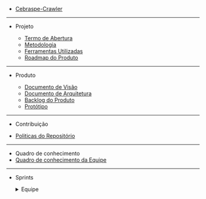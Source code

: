 - [Cebraspe-Crawler](/)

---

- Projeto

  - [Termo de Abertura](/Docs/Documentos/TermoDEAbertura.md)
  - [Metodologia](/Docs/Documentos/DocumentoDeMetedologia.md)
  - [Ferramentas Utilizadas](/Docs/Documentos/FerramentasUtilizadas.md)
  - [Roadmap do Produto](/Docs/Documentos/)


---

- Produto

  - [Documento de Visão](/Docs/Documentos/Documento-de-Visao.md)
  - [Documento de Arquitetura](/Docs/Documentos/Documento-de-Arquitetura-de-Software.md)
  - [Backlog do Produto](/docs/BacklogDoProduto)
  - [Protótipo](/Docs/Documentos/Prototipo.md)
 

---

- Contribuição

 - [Politicas do Repositório](/docs/CONTRIBUTING)

---

- Quadro de conhecimento
 - [Quadro de conhecimento da Equipe](https://docs.google.com/spreadsheets/d/1ojHMnG0qsWHCXixu1T1vIjtYN6Ih6vUa-awpGTaRoFg/edit#gid=1642377366)


---

- Sprints

  <details>
    <summary> Equipe
  
  </summary>
     
     <details>
      <summary>Sprint 01 </summary>
      <ul>
      <li> <a href="https://github.com/fga-eps-mds/Cebraspe-Tracker/blob/gh-pages/Docs/Sprints/Sprint%201/Review.md">Resultado</a> </li>
      <li> <a href="https://github.com/fga-eps-mds/Cebraspe-Tracker/blob/gh-pages/Docs/Sprints/Sprint%201/planning.md">Planejamento</a></li>
      </ul>
      </details>
      <details>
      <summary>Sprint 02 </summary>
      <ul>
      <li> <a href="https://github.com/fga-eps-mds/Cebraspe-Tracker/blob/gh-pages/Docs/Sprints/Sprint%202/Review.md">Resultado</a> </li>
      <li> <a href="https://github.com/fga-eps-mds/Cebraspe-Tracker/blob/gh-pages/Docs/Sprints/Sprint%202/Planing.md">Planejamento</a></li>
      </ul>
      </details>
      <details>
      <summary>Sprint 03 </summary>
      <ul>
      <li> <a href="https://github.com/fga-eps-mds/Cebraspe-Tracker/blob/gh-pages/Docs/Sprints/Sprint%203/Review.md">Resultado</a> </li>
      <li> <a href="https://github.com/fga-eps-mds/Cebraspe-Tracker/blob/gh-pages/Docs/Sprints/Sprint%203/Planing.md">Planejamento</a></li>
       </ul>
      </details>
      <details>
      <summary>Sprint 04 </summary>
      <ul>
      <li> <a href="https://github.com/fga-eps-mds/Cebraspe-Tracker/blob/gh-pages/Docs/Sprints/Sprint%204/Review.md">Resultado</a> </li>
      <li> <a href="https://github.com/fga-eps-mds/Cebraspe-Tracker/blob/gh-pages/Docs/Sprints/Sprint%204/Planing.md">Planejamento</a></li>
      </ul>
      </details>
      <details>
      <summary>Sprint 05 </summary>
      <ul>
     <li> <a href="https://github.com/fga-eps-mds/Cebraspe-Tracker/blob/gh-pages/Docs/Sprints/Sprint%205/Review.md">Resultado</a> </li>
      <li> <a href="https://github.com/fga-eps-mds/Cebraspe-Tracker/blob/gh-pages/Docs/Sprints/Sprint%205/Planing.md">Planejamento</a></li>
      </ul>
      </details>
      <details>
      <summary>Sprint 06 </summary>
      <ul>
     <li> <a href="https://github.com/fga-eps-mds/Cebraspe-Tracker/blob/gh-pages/Docs/Sprints/Sprint%206/Review.md">Resultado</a> </li>
      <li> <a href="https://github.com/fga-eps-mds/Cebraspe-Tracker/blob/gh-pages/Docs/Sprints/Sprint%206/Planing.md">Planejamento</a></li>
      </ul>
      </details>
      <details>
      <summary>Sprint 07 </summary>
      <ul>
      <li> <a href="https://github.com/fga-eps-mds/Cebraspe-Tracker/blob/gh-pages/Docs/Sprints7/Sprint%207/Review.md">Resultado</a> </li>
      <li> <a href="https://github.com/fga-eps-mds/Cebraspe-Tracker/blob/gh-pages/Docs/Sprints7/Sprint%207/Planing.md">Planejamento</a></li>
   
      

    
